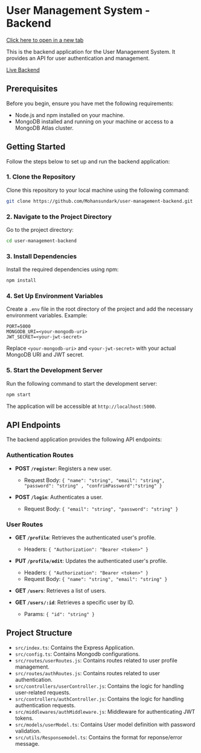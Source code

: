 # User Management System - Backend
<!-- Using HTML for a link that opens in a new tab -->
<a href="https://example.com" target="_blank">Click here to open in a new tab</a>


This is the backend application for the User Management System. It provides an API for user authentication and management.

[Live Backend](https://user-management-backend-a68g.onrender.com/)

## Prerequisites

Before you begin, ensure you have met the following requirements:
- Node.js and npm installed on your machine.
- MongoDB installed and running on your machine or access to a MongoDB Atlas cluster.

## Getting Started

Follow the steps below to set up and run the backend application:

### 1. Clone the Repository

Clone this repository to your local machine using the following command:

```bash
git clone https://github.com/Mohansundark/user-management-backend.git
```

### 2. Navigate to the Project Directory

Go to the project directory:

```bash
cd user-management-backend
```

### 3. Install Dependencies

Install the required dependencies using npm:

```bash
npm install
```

### 4. Set Up Environment Variables

Create a `.env` file in the root directory of the project and add the necessary environment variables. Example:

```env
PORT=5000
MONGODB_URI=<your-mongodb-uri>
JWT_SECRET=<your-jwt-secret>
```

Replace `<your-mongodb-uri>` and `<your-jwt-secret>` with your actual MongoDB URI and JWT secret.

### 5. Start the Development Server

Run the following command to start the development server:

```bash
npm start
```

The application will be accessible at `http://localhost:5000`.

## API Endpoints

The backend application provides the following API endpoints:

### Authentication Routes

- **POST `/register`**: Registers a new user.
  - Request Body: `{ "name": "string", "email": "string", "password": "string" , "confrimPassword":"string" }`
  
- **POST `/login`**: Authenticates a user.
  - Request Body: `{ "email": "string", "password": "string" }`

### User Routes

- **GET `/profile`**: Retrieves the authenticated user's profile.
  - Headers: `{ "Authorization": "Bearer <token>" }`
    
- **PUT `/profile/edit`**: Updates the authenticated user's profile.
  - Headers: `{ "Authorization": "Bearer <token>" }`
  - Request Body: `{ "name": "string", "email": "string" }`
 
- **GET `/users`**: Retrieves a list of users.
 
- **GET `/users/:id`**: Retrieves a specific user by ID.
  - Params: `{ "id": "string" }`
 
## Project Structure
- `src/index.ts`: Contains the Express Application.
- `src/config.ts`: Contains Mongodb configurations.
- `src/routes/userRoutes.js`: Contains routes related to user profile management.
- `src/routes/authRoutes.js`: Contains routes related to user authentication.
- `src/controllers/userController.js`: Contains the logic for handling user-related requests.
- `src/controllers/authController.js`: Contains the logic for handling authentication requests.
- `src/middlewares/authMiddleware.js`: Middleware for authenticating JWT tokens.
- `src/models/userModel.ts`: Contains User model definition with password validation.
- `src/utils/Responsemodel.ts`: Contains the format for reponse/error message. 
